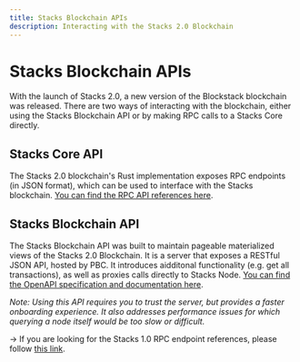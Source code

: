 ```yaml
---
title: Stacks Blockchain APIs
description: Interacting with the Stacks 2.0 Blockchain
---
```


# Stacks Blockchain APIs

With the launch of Stacks 2.0, a new version of the Blockstack blockchain was released. There are two ways of interacting with the blockchain, either using the Stacks Blockchain API or by making RPC calls to a Stacks Core directly.

## Stacks Core API

The Stacks 2.0 blockchain's Rust implementation exposes RPC endpoints (in JSON format), which can be used to interface with the Stacks blockchain. [You can find the RPC API references here](https://docs.blockstack.org/core/smart/rpc-api.html).

## Stacks Blockchain API

The Stacks Blockchain API was built to maintain pageable materialized views of the Stacks 2.0 Blockchain. It is a server that exposes a RESTful JSON API, hosted by PBC. It introduces aidditonal functionality (e.g. get all transactions), as well as proxies calls directly to Stacks Node. [You can find the OpenAPI specification and documentation here](https://blockstack.github.io/stacks-blockchain-sidecar/).

_Note: Using this API requires you to trust the server, but provides a faster onboarding experience. It also addresses performance issues for which querying a node itself would be too slow or difficult._

-> If you are looking for the Stacks 1.0 RPC endpoint references, please follow [this link](https://core.blockstack.org/).
